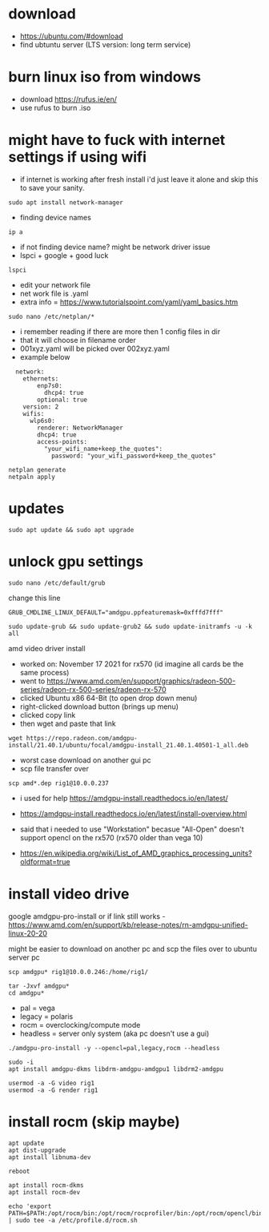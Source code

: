 # download
- https://ubuntu.com/#download
- find ubtuntu server (LTS version: long term service)
# burn linux iso from windows
- download https://rufus.ie/en/
- use rufus to burn .iso
# might have to fuck with internet settings if using wifi
- if internet is working after fresh install i'd just leave it alone and skip this to save your sanity.
```
sudo apt install network-manager
```

- finding device names
```
ip a
```

- if not finding device name? might be network driver issue
- lspci + google + good luck
```
lspci
```
- edit your network file
- net work file is .yaml
- extra info = https://www.tutorialspoint.com/yaml/yaml_basics.htm
```
sudo nano /etc/netplan/*
```
- i remember reading if there are more then 1 config files in dir
- that it will choose in filename order
- 001xyz.yaml will be picked over 002xyz.yaml
- example below
```
  network:
    ethernets:
        enp7s0:
          dhcp4: true
        optional: true
    version: 2
    wifis:
      wlp6s0:
        renderer: NetworkManager
        dhcp4: true
        access-points:
          "your_wifi_name+keep_the_quotes":
            password: "your_wifi_password+keep_the_quotes"   
```
```
netplan generate
netpaln apply
```
# updates
```
sudo apt update && sudo apt upgrade
```
# unlock gpu settings
```
sudo nano /etc/default/grub
```
change this line
```
GRUB_CMDLINE_LINUX_DEFAULT="amdgpu.ppfeaturemask=0xfffd7fff"
```
```
sudo update-grub && sudo update-grub2 && sudo update-initramfs -u -k all
```

amd video driver install
- worked on: November 17 2021 for rx570 (id imagine all cards be the same process)
- went to https://www.amd.com/en/support/graphics/radeon-500-series/radeon-rx-500-series/radeon-rx-570
- clicked Ubuntu x86 64-Bit (to open drop down menu)
- right-clicked download button (brings up menu)
- clicked copy link 
- then wget and paste that link

```
wget https://repo.radeon.com/amdgpu-install/21.40.1/ubuntu/focal/amdgpu-install_21.40.1.40501-1_all.deb
```

- worst case download on another gui pc
- scp file transfer over

```
scp amd*.dep rig1@10.0.0.237
```

- i used for help https://amdgpu-install.readthedocs.io/en/latest/

- https://amdgpu-install.readthedocs.io/en/latest/install-overview.html
- said that i needed to use "Workstation" becasue "All-Open" doesn't support opencl on the rx570 (rx570 older than vega 10)
- https://en.wikipedia.org/wiki/List_of_AMD_graphics_processing_units?oldformat=true





















# install video drive
google amdgpu-pro-install
or if link still works - https://www.amd.com/en/support/kb/release-notes/rn-amdgpu-unified-linux-20-20

might be easier to download on another pc and scp the files over to ubuntu server pc
```
scp amdgpu* rig1@10.0.0.246:/home/rig1/
```
```
tar -Jxvf amdgpu*
cd amdgpu*
```
- pal = vega
- legacy = polaris
- rocm = overclocking/compute mode
- headless = server only system (aka pc doesn't use a gui)
```
./amdgpu-pro-install -y --opencl=pal,legacy,rocm --headless
```
```
sudo -i
apt install amdgpu-dkms libdrm-amdgpu-amdgpu1 libdrm2-amdgpu
```
```
usermod -a -G video rig1
usermod -a -G render rig1
```
# install rocm (skip maybe)
```
apt update
apt dist-upgrade
apt install libnuma-dev
```
```
reboot
```
```
apt install rocm-dkms
apt install rocm-dev
```
```
echo 'export PATH=$PATH:/opt/rocm/bin:/opt/rocm/rocprofiler/bin:/opt/rocm/opencl/bin' | sudo tee -a /etc/profile.d/rocm.sh
```
